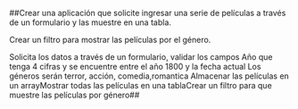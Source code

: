##Crear una aplicación que solicite ingresar una serie de películas a través de un formulario y las muestre en una tabla.

Crear un filtro para mostrar las películas por el género.

Solicita los datos a través de un formulario, validar los campos
Año que tenga 4 cifras y se encuentre entre el año 1800 y la fecha actual
Los géneros serán terror, acción, comedia,romantica
Almacenar las películas en un arrayMostrar todas las películas en una tablaCrear un filtro para que muestre las películas por género##